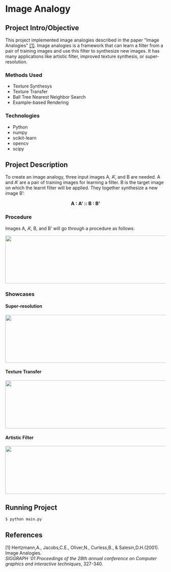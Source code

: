 # Image Analogy

## Project Intro/Objective
This project implemented image analogies described in the paper "Image Analogies" [[1]](#1). Image analogies is a framework that can learn a filter from a pair of training images and use this filter to synthesize new images. It has many applications like artistic filter, improved texture synthesis, or super-resolution.

### Methods Used
* Texture Synthesys
* Texture Transfer
* Ball Tree Nearest Neighbor Search
* Example-based Rendering

### Technologies
* Python
* numpy
* scikit-learn
* opencv
* scipy

## Project Description
To create an image analogy, three input images A, A’, and B are needed. A and A’ are a pair of training images for learning a filter. B is the target image on which the learnt filter will be applied. They together synthesize a new image B’:
<div align="center" style="font-size:15px"><b> A : A’ :: B : B’ </b></div>

### Procedure
Images A, A’, B, and B’ will go through a procedure as follows:
<p align="center">
 <img src="https://drive.google.com/uc?export=view&id=1-3tTcAaKUthUUgxG4A38eGFefqcbw2oF" width="600" height="150">
</p>

### Showcases
#### Super-resolution
<img src="https://drive.google.com/uc?export=view&id=1fy8Alc-8Gs7zzeVwFSREZOFQvwNcbglq" width="600" height="150">

#### Texture Transfer
<img src="https://drive.google.com/uc?export=view&id=1pq-9bv8lUH5bJ6WSKxJz9gMjAKTDFztM" width="600" height="150">

#### Artistic Filter
<img src="https://drive.google.com/uc?export=view&id=1crixK--TBxXqSWizf4G9UvVKDsKfXZ7q" width="600" height="150"><br/>

## Running Project
```bash
$ python main.py
```

## References
<a id="1">[1]</a>
Hertzmann,A., Jacobs,C.E., Oliver,N., Curless,B., & Salesin,D.H.(2001).<br/>
Image Analogies.<br/>
<em>SIGGRAPH '01 Proceedings of the 28th annual conference on Computer graphics and interactive techniques</em>, 327-340.